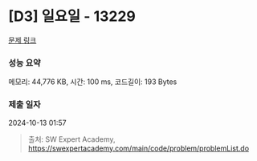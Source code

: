 # [D3] 일요일 - 13229 

[문제 링크](https://swexpertacademy.com/main/code/problem/problemDetail.do?contestProbId=AX0SaDW6L2oDFASs) 

### 성능 요약

메모리: 44,776 KB, 시간: 100 ms, 코드길이: 193 Bytes

### 제출 일자

2024-10-13 01:57



> 출처: SW Expert Academy, https://swexpertacademy.com/main/code/problem/problemList.do